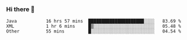 ### Hi there 👋

<!--
**urzz/urzz** is a ✨ _special_ ✨ repository because its `README.md` (this file) appears on your GitHub profile.

Here are some ideas to get you started:

- 🔭 I’m currently working on ...
- 🌱 I’m currently learning ...
- 👯 I’m looking to collaborate on ...
- 🤔 I’m looking for help with ...
- 💬 Ask me about ...
- 📫 How to reach me: ...
- 😄 Pronouns: ...
- ⚡ Fun fact: ...
-->

<!--START_SECTION:waka-->

```text
Java           16 hrs 57 mins  █████████████████████░░░░   83.69 %
XML            1 hr 6 mins     █▒░░░░░░░░░░░░░░░░░░░░░░░   05.48 %
Other          55 mins         █░░░░░░░░░░░░░░░░░░░░░░░░   04.54 %
```

<!--END_SECTION:waka-->
